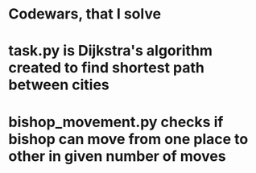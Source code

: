 # Codewars, that I solve

# task.py is Dijkstra's algorithm created to find shortest path between cities
# bishop_movement.py checks if bishop can move from one place to other in given number of moves
